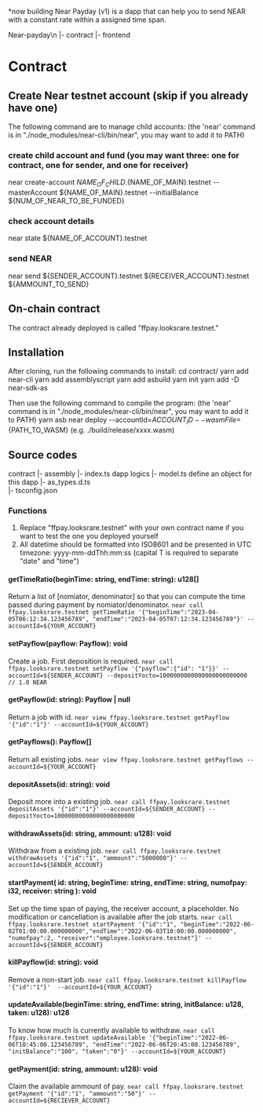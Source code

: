 *now building
Near Payday (v1) is a dapp that can help you to send NEAR with a constant rate within a assigned time span.

Near-payday\n
  |- contract
  |- frontend

# Contract
## Create Near testnet account (skip if you already have one)
The following command are to manage child accounts: (the 'near' command is in "./node_modules/near-cli/bin/near", you may want to add it to PATH)
### create child account and fund (you may want three: one for contract, one for sender, and one for receiver)
near create-account ${NAME_OF_CHILD}.${NAME_OF_MAIN}.testnet --masterAccount ${NAME_OF_MAIN}.testnet --initialBalance ${NUM_OF_NEAR_TO_BE_FUNDED}
### check account details
near state ${NAME_OF_ACCOUNT}.testnet
### send NEAR
near send ${SENDER_ACCOUNT}.testnet ${RECEIVER_ACCOUNT}.testnet ${AMMOUNT_TO_SEND}

## On-chain contract
The contract already deployed is called "ffpay.looksrare.testnet."

## Installation
After cloning, run the following commands to install:
cd contract/
yarn add near-cli
yarn add assemblyscript
yarn add asbuild
yarn init
yarn add -D near-sdk-as

Then use the following command to compile the program: (the 'near' command is in "./node_modules/near-cli/bin/near", you may want to add it to PATH)
yarn asb
near deploy --accountId=${ACCOUNT_ID} --wasmFile=${PATH_TO_WASM} (e.g. ./build/release/xxxx.wasm)

## Source codes
contract
  |- assembly
        |- index.ts          dapp logics
        |- model.ts          define an object for this dapp
        |- as_types.d.ts   
        |- tsconfig.json

### Functions
1. Replace "ffpay.looksrare.testnet" with your own contract name if you want to test the one you deployed yourself
2. All datetime should be formatted into ISO8601 and be presented in UTC timezone: yyyy-mm-ddThh:mm:ss (capital T is required to separate "date" and "time")

#### getTimeRatio(beginTime: string, endTime: string): u128[]
Return a list of [nomiator, denominator] so that you can compute the time passed during payment by nomiator/denominator.
`near call ffpay.looksrare.testnet getTimeRatio '{"beginTime":"2023-04-05T06:12:34.123456789", "endTime":"2023-04-05T07:12:34.123456789"}' --accountId=${YOUR_ACCOUNT}`
#### setPayflow(payflow: Payflow): void
Create a job. First deposition is required.
`near call ffpay.looksrare.testnet setPayflow '{"payflow":{"id": "1"}}' --accountId=${SENDER_ACCOUNT} --depositYocto=1000000000000000000000000  // 1.0 NEAR`
#### getPayflow(id: string): Payflow | null
Return a job with id.
`near view ffpay.looksrare.testnet getPayflow '{"id":"1"}' --accountId=${YOUR_ACCOUNT}`
#### getPayflows(): Payflow[]
Return all existing jobs.
`near view ffpay.looksrare.testnet getPayflows --accountId=${YOUR_ACCOUNT}`
#### depositAssets(id: string): void
Deposit more into a existing job.
`near call ffpay.looksrare.testnet depositAssets '{"id":"1"}' --accountId=${SENDER_ACCOUNT} --depositYocto=10000000000000000000000`
#### withdrawAssets(id: string, ammount: u128): void
Withdraw from a existing job.
`near call ffpay.looksrare.testnet withdrawAssets '{"id":"1", "ammount":"5000000"}' --accountId=${SENDER_ACCOUNT}`
#### startPayment( id: string, beginTime: string, endTime: string, numofpay: i32, receiver: string ): void
Set up the time span of paying, the receiver account, a placeholder. No modification or cancellation is available after the job starts.
`near call ffpay.looksrare.testnet startPayment '{"id":"1", "beginTime":"2022-06-02T01:00:00.000000000","endTime":"2022-06-03T10:00:00.000000000", "numofpay":2, "receiver":"employee.looksrare.testnet"}' --accountId=${SENDER_ACCOUNT}`
#### killPayflow(id: string): void
Remove a non-start job.
`near call ffpay.looksrare.testnet killPayflow '{"id":"1"}'  --accountId=${YOUR_ACCOUNT}`
#### updateAvailable(beginTime: string, endTime: string, initBalance: u128, taken: u128): u128
To know how much is currently available to withdraw.
`near call ffpay.looksrare.testnet updateAvailable '{"beginTime":"2022-06-06T10:45:00.123456789", "endTime":"2022-06-06T20:45:00.123456789", "initBalance":"100", "taken":"0"}' --accountId=${YOUR_ACCOUNT}`
#### getPayment(id: string, ammount: u128): void
Claim the available ammount of pay.
`near call ffpay.looksrare.testnet getPayment '{"id":"1", "ammount":"50"}' --accountId=${RECIEVER_ACCOUNT}`
















